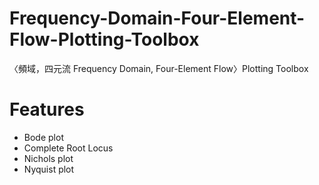 # Frequency-Domain-Four-Element-Flow-Plotting-Toolbox
〈頻域，四元流 Frequency Domain, Four-Element Flow〉Plotting Toolbox
# Features
  - Bode plot
  - Complete Root Locus
  - Nichols plot
  - Nyquist plot
